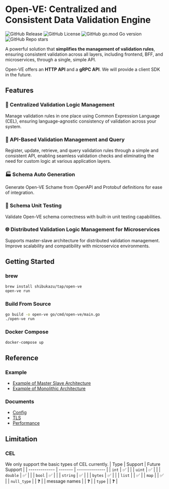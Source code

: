 # Open-VE: Centralized and Consistent Data Validation Engine

![GitHub Release](https://img.shields.io/github/v/release/shibukazu/open-ve)
![GitHub License](https://img.shields.io/github/license/shibukazu/open-ve)
![GitHub go.mod Go version](https://img.shields.io/github/go-mod/go-version/shibukazu/open-ve)
![GitHub Repo stars](https://img.shields.io/github/stars/shibukazu/open-ve)

A powerful solution that **simplifies the management of validation rules**, ensuring consistent validation across all layers, including frontend, BFF, and microservices, through a single, simple API.

Open-VE offers an **HTTP API** and a **gRPC API**. We will provide a client SDK in the future.

## Features

### 📕 Centralized Validation Logic Management

Manage validation rules in one place using Common Expression Language (CEL), ensuring language-agnostic consistency of validation across your system.

### 🔌 API-Based Validation Management and Query

Register, update, retrieve, and query validation rules through a simple and consistent API, enabling seamless validation checks and eliminating the need for custom logic at various application layers.

### 🏭 Schema Auto Generation

Generate Open-VE Schame from OpenAPI and Protobuf definitions for ease of integration.

### 🧪 Schema Unit Testing

Validate Open-VE schema correctness with built-in unit testing capabilities.

### 🌐 Distributed Validation Logic Management for Microservices

Supports master-slave architecture for distributed validation management. Improve scalability and compatibility with microservice environments.

## Getting Started

### brew

```bash
brew install shibukazu/tap/open-ve
open-ve run
```

### Build From Source

```bash
go build -o open-ve go/cmd/open-ve/main.go
./open-ve run
```

### Docker Compose

```bash
docker-compose up
```

## Reference

### Example

- [Example of Master Slave Architecture](docs/Master-Slave-Example.md)
- [Example of Monolithic Architecture](docs/Monolithic-Example.md)

### Documents

- [Config](docs/Config.md)
- [TLS](docs/TLS.md)
- [Performance](docs/Performance.md)

## Limitation

### CEL

We only support the basic types of CEL currently.
| Type | Support | Future Support |
| ------------- | ------- | -------------- |
| `int` | ✅ | |
| `uint` | ✅ | |
| `double` | ✅ | |
| `bool` | ✅ | |
| `string` | ✅ | |
| `bytes` | ✅ | |
| `list` | | ✅ |
| `map` | | ✅ |
| `null_type` | | ❓ |
| message names | | ❓ |
| `type` | | ❓ |
